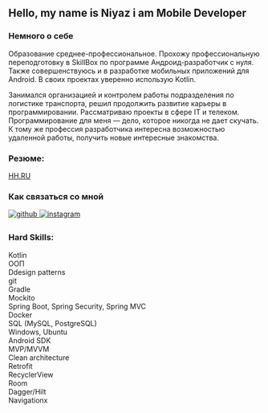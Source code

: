 ## Hello, my name is Niyaz i am Mobile Developer  
  


### Немного о себе  
Образование среднее-профессиональное. Прохожу профессиональную переподготовку в SkillBox по программе Андроид-разработчик с нуля. Также совершенствуюсь и в разработке мобильных приложений для Android. В своих проектах уверенно использую Kotlin.

Занимался организацией и контролем работы подразделения по логистике транспорта, решил продолжить развитие карьеры в программировании. Рассматриваю проекты в сфере IT и телеком. Программирование для меня — дело, которое никогда не дает скучать. К тому же профессия разработчика интересна возможностью удаленной работы, получить новые интересные знакомства.  
  
### Резюме:

[HH.RU](https://kazan.hh.ru/resume/02008c72ff0b90914c0039ed1f425878674464)


### Как связаться со мной   
<a href="https://github.com/https://github.com/Logal2" target="_blank">
<img src=https://img.shields.io/badge/github-%2324292e.svg?&style=for-the-badge&logo=github&logoColor=white alt=github style="margin-bottom: 5px;" />
</a>
<a href="https://instagram.com/Niyazkas" target="_blank">
<img src=https://img.shields.io/badge/instagram-%23000000.svg?&style=for-the-badge&logo=instagram&logoColor=white alt=instagram style="margin-bottom: 5px;" />
</a>  
  

<br/>  


### Hard Skills:
Kotlin  <br />
ООП <br />
Ddesign patterns <br />
git <br />
Gradle <br />
Mockito <br />
Spring Boot, Spring Security, Spring MVC <br />
Docker <br />
SQL (MySQL, PostgreSQL) <br />
Windows, Ubuntu <br />
Android SDK <br />
MVP/MVVM <br />
Clean architecture <br />
Retrofit <br />
RecyclerView <br /> 
Room <br />
Dagger/Hilt <br /> 
Navigationx  <br />


